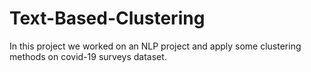 # Text-Based-Clustering
In this project we worked on an NLP project and apply some clustering methods on covid-19 surveys dataset.
